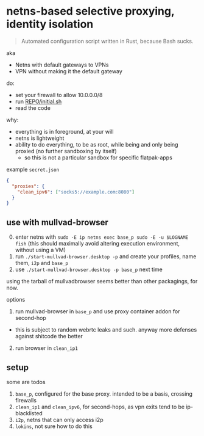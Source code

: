 # netns-based selective proxying, identity isolation

> Automated configuration script written in Rust, because Bash sucks.

aka

- Netns with default gateways to VPNs
- VPN without making it the default gateway 

do:

- set your firewall to allow 10.0.0.0/8
- run [REPO/initial.sh](./initial.sh)
- read the code

why:

- everything is in foreground, at your will
- netns is lightweight
- ability to do everything, to be as root, while being and only being proxied (no further sandboxing by itself)
    - so this is not a particular sandbox for specific flatpak-apps

example `secret.json`

```json
{
  "proxies": {
    "clean_ipv6": ["socks5://example.com:8080"]
  }
}
```

## use with mullvad-browser

0. enter netns with `sudo -E ip netns exec base_p sudo -E -u $LOGNAME fish` (this should maximally avoid altering execution environment, without using a VM)
1. run `./start-mullvad-browser.desktop -p` and create your profiles, name them, `i2p` and `base_p`
2. use `./start-mullvad-browser.desktop -p base_p` next time

using the tarball of mullvadbrowser seems better than other packagings, for now.

options

1. run mullvad-browser in `base_p` and use proxy container addon for second-hop 
  - this is subject to random webrtc leaks and such. anyway more defenses against shitcode the better
2. run browser in `clean_ip1`

## setup

some are todos

1. `base_p`, configured for the base proxy. intended to be a basis, crossing firewalls
2. `clean_ip1` and `clean_ipv6`, for second-hops, as vpn exits tend to be ip-blacklisted
3. `i2p`, netns that can only access i2p
4. `lokins`, not sure how to do this

